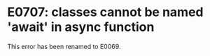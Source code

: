 # E0707: classes cannot be named 'await' in async function

<!-- QLJS_NO_CHECK_CODE -->

This error has been renamed to E0069.
